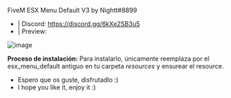 FiveM ESX Menu Default V3 by Nightt#8899

- | Discord: https://discord.gg/6kXe2SB3u5
- | Preview:

![image](https://user-images.githubusercontent.com/101990128/209454380-ac199530-11cf-490c-a203-418157c5383b.png)

**Proceso de instalación:**
Para instalarlo, únicamente reemplaza por el esx_menu_default antiguo en tu carpeta *resources* y ensurear el resource.

- Espero que os guste, disfrutadlo :)
- I hope you like it, enjoy it :)
